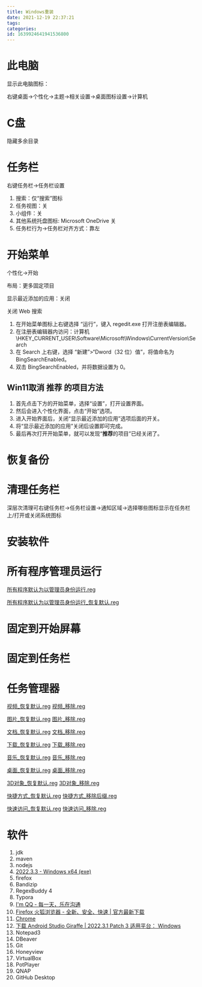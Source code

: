 ```yaml
---
title: Windows重装
date: 2021-12-19 22:37:21
tags: 
categories: 
id: 1639924641941536800
---
```


# 此电脑

显示此电脑图标：

右键桌面→个性化→主题→相关设置→桌面图标设置→计算机

# C盘

隐藏多余目录

# 任务栏

右键任务栏→任务栏设置

1. 搜索：仅“搜索”图标
2. 任务视图：关
3. 小组件：关
4. 其他系统托盘图标: Microsoft OneDrive 关
5. 任务栏行为→任务栏对齐方式：靠左

# 开始菜单

个性化→开始

布局：更多固定项目

显示最近添加的应用：关闭

关闭 Web 搜索

1. 在开始菜单图标上右键选择 “运行”，键入 regedit.exe 打开注册表编辑器。
2. 在注册表编辑器内访问：计算机\HKEY_CURRENT_USER\Software\Microsoft\Windows\CurrentVersion\Search
3. 在 Search 上右键，选择 “新建”>“Dword（32 位）值”，将值命名为 BingSearchEnabled。
4. 双击 BingSearchEnabled，并将数据设置为 0。

## Win11取消 推荐 的项目方法

1. 首先点击下方的开始菜单，选择“设置”，打开设置界面。
2. 然后会进入个性化界面，点击“开始”选项。
3. 进入开始界面后，关闭“显示最近添加的应用”选项后面的开关。
4. 将“显示最近添加的应用”关闭后设置即可完成。
5. 最后再次打开开始菜单，就可以发现“**推荐**的项目”已经关闭了。

# 恢复备份

# 清理任务栏

深层次清理可右键任务栏→任务栏设置→通知区域→选择哪些图标显示在任务栏上/打开或关闭系统图标

# 安装软件

# 所有程序管理员运行

 [所有程序默认为以管理员身份运行.reg](assets\reg\所有程序默认为以管理员身份运行.reg) 

 [所有程序默认为以管理员身份运行_恢复默认.reg](assets\reg\所有程序默认为以管理员身份运行_恢复默认.reg) 

# 固定到开始屏幕

# 固定到任务栏

# 任务管理器

 [视频_恢复默认.reg](assets\reg\视频_恢复默认.reg)  [视频_移除.reg](assets\reg\视频_移除.reg) 

 [图片_恢复默认.reg](assets\reg\图片_恢复默认.reg)  [图片_移除.reg](assets\reg\图片_移除.reg) 

 [文档_恢复默认.reg](assets\reg\文档_恢复默认.reg)  [文档_移除.reg](assets\reg\文档_移除.reg) 

 [下载_恢复默认.reg](assets\reg\下载_恢复默认.reg)  [下载_移除.reg](assets\reg\下载_移除.reg) 

 [音乐_恢复默认.reg](assets\reg\音乐_恢复默认.reg)  [音乐_移除.reg](assets\reg\音乐_移除.reg) 

 [桌面_恢复默认.reg](assets\reg\桌面_恢复默认.reg)  [桌面_移除.reg](assets\reg\桌面_移除.reg) 

 [3D对象_恢复默认.reg](assets\reg\3D对象_恢复默认.reg)  [3D对象_移除.reg](assets\reg\3D对象_移除.reg) 

 [快捷方式_恢复默认.reg](assets\reg\快捷方式_恢复默认.reg)  [快捷方式_移除后缀.reg](assets\reg\快捷方式_移除后缀.reg) 

 [快速访问_恢复默认.reg](assets\reg\快速访问_恢复默认.reg)  [快速访问_移除.reg](assets\reg\快速访问_移除.reg) 



# 软件

1. jdk 
2. maven 
3. nodejs
4. [2022.3.3 - Windows x64 (exe)](https://download.jetbrains.com/idea/ideaIU-2022.3.3.exe?_gl=1*vxsc9u*_ga*MzE3OTU4NjQ4LjE3MDMyNjk2ODU.*_ga_9J976DJZ68*MTcwMzI2OTY4NS4xLjEuMTcwMzI2OTc3Mi42MC4wLjA.&_ga=2.164267132.256923718.1703269686-317958648.1703269685)
5. firefox 
6. Bandizip
7. RegexBuddy 4
8. Typora
9. [I'm QQ - 每一天，乐在沟通](https://im.qq.com/download/)
10. [Firefox 火狐浏览器 - 全新、安全、快速 | 官方最新下载](https://www.firefox.com.cn/)
11. [Chrome](https://www.google.com/chrome/) 
12. [下载 Android Studio Giraffe | 2022.3.1 Patch 3 适用平台： Windows ](https://redirector.gvt1.com/edgedl/android/studio/install/2022.3.1.21/android-studio-2022.3.1.21-windows.exe)
13. Notepad3 
14. DBeaver 
15. Git
16. Honeyview
17. VirtualBox
18. PotPlayer
19. QNAP
20. GitHub Desktop











